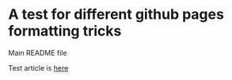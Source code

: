 # A test for different github pages formatting tricks

Main README file

Test article is [here](docs/README.md)

